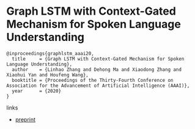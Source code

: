 # Graph LSTM with Context-Gated Mechanism for Spoken Language Understanding

```
@inproceedings{graphlstm_aaai20,
  title     = {Graph LSTM with Context-Gated Mechanism for Spoken Language Understanding},
  author    = {Linhao Zhang and Dehong Ma and Xiaodong Zhang and Xiaohui Yan and Houfeng Wang},
  booktitle = {Proceedings of the Thirty-Fourth Conference on Association for the Advancement of Artificial Intelligence (AAAI)},
  year      = {2020}
}
```

links
- [preprint](http://xiaohuiyan.github.io/paper/AAAI-ZhangL.2694.pdf)
